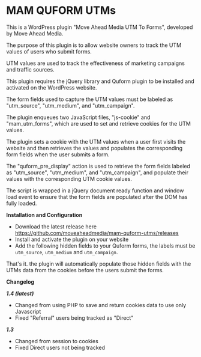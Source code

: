 # MAM QUFORM UTMs

This is a WordPress plugin "Move Ahead Media UTM To Forms", developed by Move Ahead Media. 

The purpose of this plugin is to allow website owners to track the UTM values of users who submit forms. 

UTM values are used to track the effectiveness of marketing campaigns and traffic sources.

This plugin requires the jQuery library and Quform plugin to be installed and activated on the WordPress website. 

The form fields used to capture the UTM values must be labeled as "utm_source", "utm_medium", and "utm_campaign".

The plugin enqueues two JavaScript files, "js-cookie" and "mam_utm_forms", which are used to set and retrieve cookies for the UTM values. 

The plugin sets a cookie with the UTM values when a user first visits the website and then retrieves the values and populates the corresponding form fields when the user submits a form.

The "quform_pre_display" action is used to retrieve the form fields labeled as "utm_source", "utm_medium", and "utm_campaign", and populate their values with the corresponding UTM cookie values. 

The script is wrapped in a jQuery document ready function and window load event to ensure that the form fields are populated after the DOM has fully loaded.


**Installation and Configuration** 

- Download the latest release here https://github.com/moveaheadmedia/mam-quform-utms/releases
- Install and activate the plugin on your website
- Add the following hidden fields to your Quform forms, the labels must be  `utm_source`, `utm_medium` and `utm_campaign`.

That's it. the plugin will automatically populate those hidden fields with the UTMs data from the cookies before the users submit the forms.

**Changelog**

***1.4 (latest)***
- Changed from using PHP to save and return cookies data to use only Javascript
- Fixed "Referral" users being tracked as "Direct"

***1.3***
- Changed from session to cookies
- Fixed Direct users not being tracked
